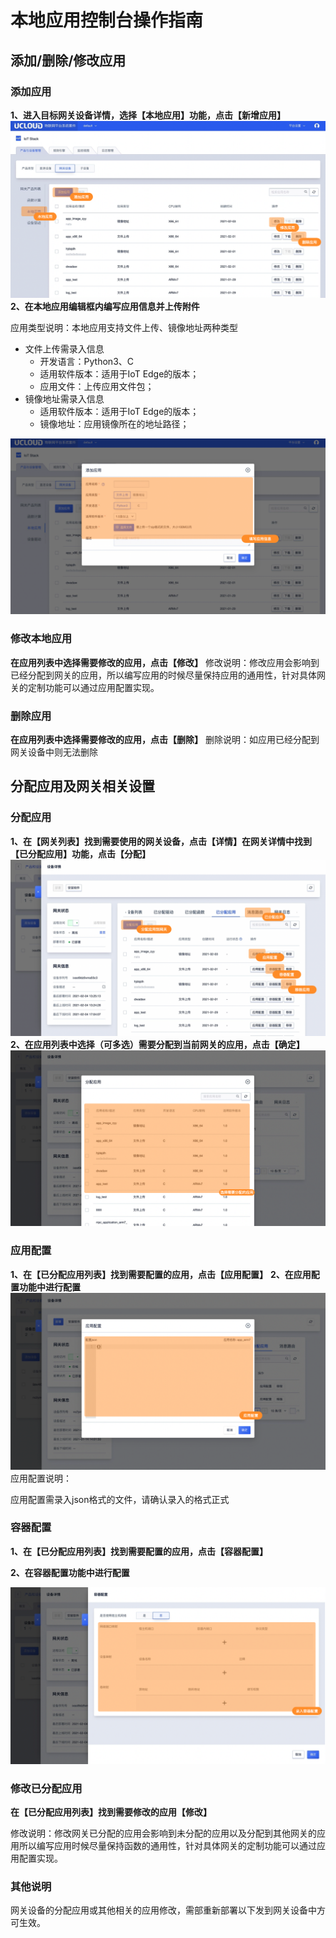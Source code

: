 # 本地应用控制台操作指南

## 添加/删除/修改应用

### 添加应用
**1、进入目标网关设备详情，选择【本地应用】功能，点击【新增应用】**
![添加函数](../../../images/本地应用-2.png)
**2、在本地应用编辑框内编写应用信息并上传附件**

应用类型说明：本地应用支持文件上传、镜像地址两种类型

- 文件上传需录入信息
  - 开发语言：Python3、C
  - 适用软件版本：适用于IoT Edge的版本；
  - 应用文件：上传应用文件包；
- 镜像地址需录入信息
  - 适用软件版本：适用于IoT Edge的版本；
  - 镜像地址：应用镜像所在的地址路径；

![添加函数](../../../images/本地应用-3.png)

### 修改本地应用
**在应用列表中选择需要修改的应用，点击【修改】**
修改说明：修改应用会影响到已经分配到网关的应用，所以编写应用的时候尽量保持应用的通用性，针对具体网关的定制功能可以通过应用配置实现。

### 删除应用
**在应用列表中选择需要修改的应用，点击【删除】**
删除说明：如应用已经分配到网关设备中则无法删除


## 分配应用及网关相关设置

### 分配应用
**1、在【网关列表】找到需要使用的网关设备，点击【详情】在网关详情中找到【已分配应用】功能，点击【分配】**
![分配函数](../../../images/本地应用-5.png)
**2、在应用列表中选择（可多选）需要分配到当前网关的应用，点击【确定】**
![分配函数](../../../images/本地应用-4.png)

### 应用配置
**1、在【已分配应用列表】找到需要配置的应用，点击【应用配置】**
**2、在应用配置功能中进行配置**
![分配函数](../../../images/本地应用-6.png)
应用配置说明：

应用配置需录入json格式的文件，请确认录入的格式正式

### 容器配置

**1、在【已分配应用列表】找到需要配置的应用，点击【容器配置】**

**2、在容器配置功能中进行配置**

![分配函数](../../../images/本地应用-8.png)

### 修改已分配应用

**在【已分配应用列表】找到需要修改的应用【修改】**

修改说明：修改网关已分配的应用会影响到未分配的应用以及分配到其他网关的应用所以编写应用时候尽量保持函数的通用性，针对具体网关的定制功能可以通过应用配置实现。

### 其他说明
网关设备的分配应用或其他相关的应用修改，需部重新部署以下发到网关设备中方可生效。




